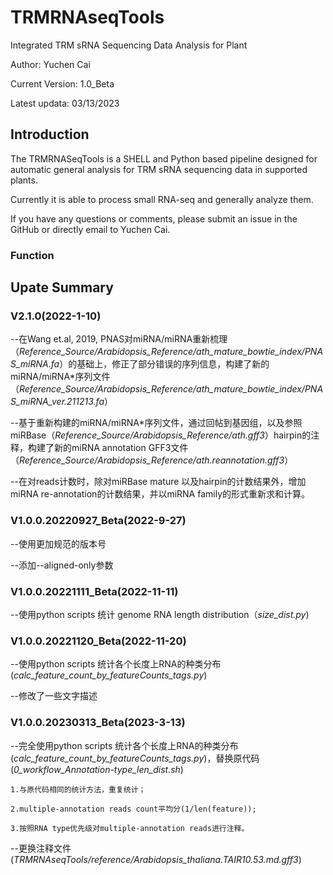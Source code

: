 # TRMRNAseqTools

Integrated TRM sRNA Sequencing Data Analysis for Plant

Author: Yuchen Cai

Current Version: 1.0_Beta

Latest updata: 03/13/2023

## Introduction

The TRMRNASeqTools is a SHELL and Python based pipeline designed for automatic general analysis for TRM sRNA sequencing data in supported plants.

Currently it is able to process small RNA-seq and generally analyze them.

If you have any questions or comments, please submit an issue in the GitHub or directly email to Yuchen Cai.

### Function

## Upate Summary

### V2.1.0(2022-1-10)

--在Wang et.al, 2019, PNAS对miRNA/miRNA重新梳理（*Reference_Source/Arabidopsis_Reference/ath_mature_bowtie_index/PNAS_miRNA.fa*）的基础上，修正了部分错误的序列信息，构建了新的miRNA/miRNA*序列文件 （*Reference_Source/Arabidopsis_Reference/ath_mature_bowtie_index/PNAS_miRNA_ver.211213.fa*）

--基于重新构建的miRNA/miRNA*序列文件，通过回帖到基因组，以及参照miRBase（*Reference_Source/Arabidopsis_Reference/ath.gff3*）hairpin的注释，构建了新的miRNA annotation GFF3文件（*Reference_Source/Arabidopsis_Reference/ath.reannotation.gff3*）

--在对reads计数时，除对miRBase mature 以及hairpin的计数结果外，增加miRNA re-annotation的计数结果，并以miRNA family的形式重新求和计算。

### V1.0.0.20220927_Beta(2022-9-27)

--使用更加规范的版本号

--添加--aligned-only参数

### V1.0.0.20221111_Beta(2022-11-11)

--使用python scripts 统计 genome RNA length distribution（*size_dist.py*)

### V1.0.0.20221120_Beta(2022-11-20)

--使用python scripts 统计各个长度上RNA的种类分布 (*calc_feature_count_by_featureCounts_tags.py*)

--修改了一些文字描述

### V1.0.0.20230313_Beta(2023-3-13)

--完全使用python scripts 统计各个长度上RNA的种类分布 (*calc_feature_count_by_featureCounts_tags.py*)，替换原代码 (*0_workflow_Annotation-type_len_dist.sh*)

    1.与原代码相同的统计方法，重复统计；

    2.multiple-annotation reads count平均分(1/len(feature));

    3.按照RNA type优先级对multiple-annotation reads进行注释。

--更换注释文件 (*TRMRNAseqTools/reference/Arabidopsis_thaliana.TAIR10.53.md.gff3*)
